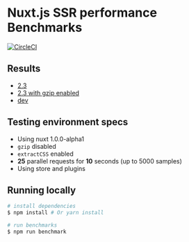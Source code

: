 # Nuxt.js SSR performance Benchmarks
[![CircleCI](https://circleci.com/gh/pi0/nuxt-benchmarks.svg?style=svg)](https://circleci.com/gh/pi0/nuxt-benchmarks)

## Results 

- [2.3](https://2-92208367-gh.circle-artifacts.com/0/usr/src/app/benchmarks/2.3.html)
- [2.3 with gzip enabled](https://2-92208367-gh.circle-artifacts.com/0/usr/src/app/benchmarks/2.3-gzip.html)
- [dev](https://2-92208367-gh.circle-artifacts.com/0/usr/src/app/benchmarks/dev.html)   

## Testing environment specs
- Using nuxt 1.0.0-alpha1
- `gzip` disabled
- `extractCSS` enabled
- **25** parallel requests for **10** seconds (up to 5000 samples)  
- Using store and plugins

## Running locally

``` bash
# install dependencies
$ npm install # Or yarn install

# run benchmarks
$ npm run benchmark

```
